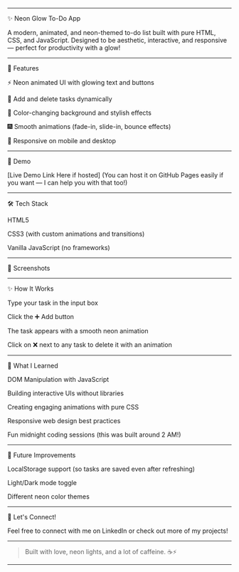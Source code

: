 


---

✨ Neon Glow To-Do App

A modern, animated, and neon-themed to-do list built with pure HTML, CSS, and JavaScript.
Designed to be aesthetic, interactive, and responsive — perfect for productivity with a glow!


---

🚀 Features

⚡ Neon animated UI with glowing text and buttons

📝 Add and delete tasks dynamically

🎨 Color-changing background and stylish effects

🎆 Smooth animations (fade-in, slide-in, bounce effects)

📱 Responsive on mobile and desktop



---

🌈 Demo

[Live Demo Link Here if hosted]
(You can host it on GitHub Pages easily if you want — I can help you with that too!)


---

🛠️ Tech Stack

HTML5

CSS3 (with custom animations and transitions)

Vanilla JavaScript (no frameworks)



---

📸 Screenshots


---

✨ How It Works

Type your task in the input box

Click the ➕ Add button

The task appears with a smooth neon animation

Click on ❌ next to any task to delete it with an animation



---

🧠 What I Learned

DOM Manipulation with JavaScript

Building interactive UIs without libraries

Creating engaging animations with pure CSS

Responsive web design best practices

Fun midnight coding sessions (this was built around 2 AM!)



---

🔮 Future Improvements

LocalStorage support (so tasks are saved even after refreshing)

Light/Dark mode toggle

Different neon color themes



---

🤝 Let's Connect!

Feel free to connect with me on LinkedIn or check out more of my projects!


---

> Built with love, neon lights, and a lot of caffeine. ☕⚡




---

